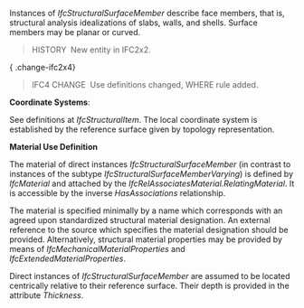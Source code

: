 Instances of _IfcStructuralSurfaceMember_ describe face members, that is, structural analysis idealizations of slabs, walls, and shells. Surface members may be planar or curved.

> HISTORY&nbsp; New entity in IFC2x2.

{ .change-ifc2x4}
> IFC4 CHANGE&nbsp; Use definitions changed, WHERE rule added.

****Coordinate Systems****:

See definitions at _IfcStructuralItem_. The local coordinate system is established by the reference surface given by topology representation.

****Material Use Definition****

The material of direct instances _IfcStructuralSurfaceMember_ (in contrast to instances of the subtype _IfcStructuralSurfaceMemberVarying_) is defined by _IfcMaterial_ and attached by the _IfcRelAssociatesMaterial.RelatingMaterial_. It is accessible by the inverse _HasAssociations_ relationship.

The material is specified minimally by a name which corresponds with an agreed upon standardized structural material designation. An external reference to the source which specifies the material designation should be provided. Alternatively, structural material properties may be provided by means of _IfcMechanicalMaterialProperties_ and _IfcExtendedMaterialProperties_.

Direct instances of _IfcStructuralSurfaceMember_ are assumed to be located centrically relative to their reference surface. Their depth is provided in the attribute _Thickness_.